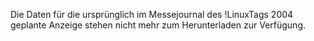 Die Daten für die ursprünglich im Messejournal des !LinuxTags 2004
geplante Anzeige stehen nicht mehr zum Herunterladen zur Verfügung.
